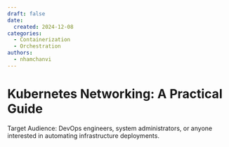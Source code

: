 ```yaml
---
draft: false
date:
  created: 2024-12-08
categories:
  - Containerization
  - Orchestration
authors:
  - nhamchanvi
---
```


# Kubernetes Networking: A Practical Guide

Target Audience: DevOps engineers, system administrators, or anyone interested in automating infrastructure deployments.

<!-- more -->

